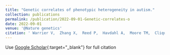 ```yaml
---
title: "Genetic correlates of phenotypic heterogeneity in autism."
collection: publications
permalink: /publication/2022-09-01-Genetic-correlates-o
date: 2022-09-01
venue: '@Nature genetics'
citation: ' Warrier V,  Zhang X,  Reed P,  Havdahl A,  Moore TM,  Cliquet F,  Leblond CS,  Rolland T,  Rosengren A,  EU-AIMS group,  IPSYCH-Autism group,  Baron-Cohen S, &quot;Genetic correlates of phenotypic heterogeneity in autism..&quot; @Nature genetics, 2022.'
---
```

Use [Google Scholar](https://scholar.google.com/scholar?q=Genetic+correlates+of+phenotypic+heterogeneity+in+autism.){:target="_blank"} for full citation
